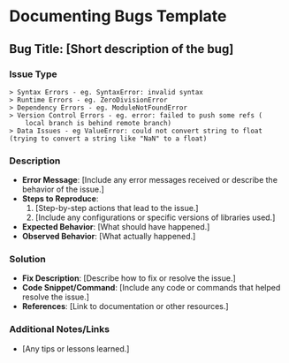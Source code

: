 # Documenting Bugs Template

## Bug Title: [Short description of the bug]

### Issue Type

    > Syntax Errors - eg. SyntaxError: invalid syntax
    > Runtime Errors - eg. ZeroDivisionError
    > Dependency Errors - eg. ModuleNotFoundError
    > Version Control Errors - eg. error: failed to push some refs (
        local branch is behind remote branch)
    > Data Issues - eg ValueError: could not convert string to float (trying to convert a string like "NaN" to a float)

### Description

- **Error Message**: [Include any error messages received or describe the behavior of the issue.]
- **Steps to Reproduce**:
  1. [Step-by-step actions that lead to the issue.]
  2. [Include any configurations or specific versions of libraries used.]
- **Expected Behavior**: [What should have happened.]
- **Observed Behavior**: [What actually happened.]

### Solution

- **Fix Description**: [Describe how to fix or resolve the issue.]
- **Code Snippet/Command**: [Include any code or commands that helped resolve the issue.]
- **References**: [Link to documentation or other resources.]

### Additional Notes/Links

- [Any tips or lessons learned.]
